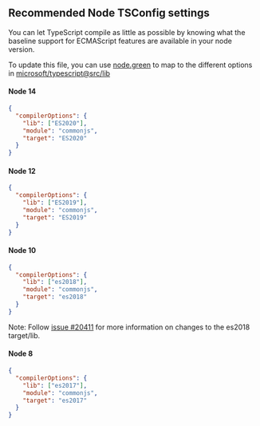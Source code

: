 ## Recommended Node TSConfig settings

You can let TypeScript compile as little as possible by knowing what the baseline support 
for ECMAScript features are available in your node version. 

To update this file, you can use [node.green](https://node.green) to map to the different options in [microsoft/typescript@src/lib](https://github.com/Microsoft/TypeScript/tree/main/src/lib)

#### Node 14

```json
{
  "compilerOptions": {
    "lib": ["ES2020"],
    "module": "commonjs",
    "target": "ES2020"
  }
}
```

#### Node 12

```json
{
  "compilerOptions": {
    "lib": ["ES2019"],
    "module": "commonjs",
    "target": "ES2019"
  }
}
```

#### Node 10

```json
{
  "compilerOptions": {
    "lib": ["es2018"],
    "module": "commonjs",
    "target": "es2018"
  }
}
```

Note: Follow [issue #20411](https://github.com/Microsoft/TypeScript/issues/20463) for more information on changes to the es2018 target/lib.

#### Node 8

```json
{
  "compilerOptions": {
    "lib": ["es2017"],
    "module": "commonjs",
    "target": "es2017"
  }
}
```

